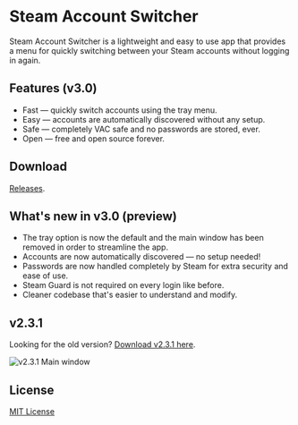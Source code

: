 # Steam Account Switcher

Steam Account Switcher is a lightweight and easy to use app that provides a menu for quickly switching between your Steam accounts without logging in again.

## Features (v3.0)

- Fast — quickly switch accounts using the tray menu.
- Easy — accounts are automatically discovered without any setup.
- Safe — completely VAC safe and no passwords are stored, ever.
- Open — free and open source forever.

## Download

[Releases](https://github.com/danielchalmers/SteamAccountSwitcher/releases).

## What's new in v3.0 (preview)

- The tray option is now the default and the main window has been removed in order to streamline the app.
- Accounts are now automatically discovered — no setup needed!
- Passwords are now handled completely by Steam for extra security and ease of use.
- Steam Guard is not required on every login like before.
- Cleaner codebase that's easier to understand and modify.

## v2.3.1

Looking for the old version? [Download v2.3.1 here](https://github.com/danielchalmers/SteamAccountSwitcher/releases/tag/v2.3.1).

![v2.3.1 Main window](https://user-images.githubusercontent.com/7112040/33782616-6809ccfc-dc27-11e7-8323-cf9771d89b9a.png)

## License

[MIT License](LICENSE)
